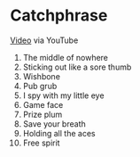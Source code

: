 # Catchphrase

[Video](https://youtu.be/R2tg0WyfreM) via YouTube

1. The middle of nowhere
2. Sticking out like a sore thumb
3. Wishbone
4. Pub grub
5. I spy with my little eye
6. Game face
7. Prize plum
8. Save your breath
9. Holding all the aces
10. Free spirit
